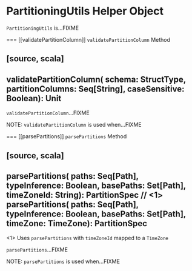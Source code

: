 # PartitioningUtils Helper Object

`PartitioningUtils` is...FIXME

=== [[validatePartitionColumn]] `validatePartitionColumn` Method

[source, scala]
----
validatePartitionColumn(
  schema: StructType,
  partitionColumns: Seq[String],
  caseSensitive: Boolean): Unit
----

`validatePartitionColumn`...FIXME

NOTE: `validatePartitionColumn` is used when...FIXME

=== [[parsePartitions]] `parsePartitions` Method

[source, scala]
----
parsePartitions(
  paths: Seq[Path],
  typeInference: Boolean,
  basePaths: Set[Path],
  timeZoneId: String): PartitionSpec  // <1>
parsePartitions(
  paths: Seq[Path],
  typeInference: Boolean,
  basePaths: Set[Path],
  timeZone: TimeZone): PartitionSpec
----
<1> Uses `parsePartitions` with `timeZoneId` mapped to a `TimeZone`

`parsePartitions`...FIXME

NOTE: `parsePartitions` is used when...FIXME
